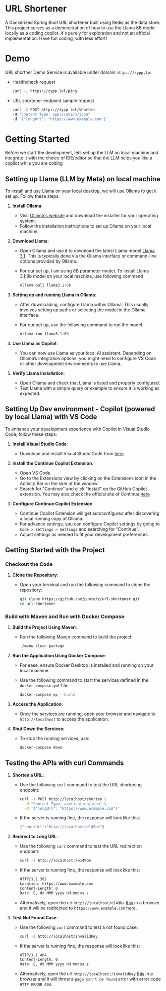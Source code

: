 # URL Shortener
A Dockerized Spring Boot URL shortener built using Redis as the data store. This project serves as a demonstration of how to use the Llama 8B model locally as a coding copilot. It's purely for exploration and not an official implementation. Have fun coding, with less effort!

# Demo
URL shortner Demo Service is available under domain `https://zypp.lol` 
- Healthcheck request
  
   ```bash
   curl -i https://zypp.lol/ping
   ```
- URL shortener endpoint sample request
  
   ```bash
   curl -X POST https://zypp.lol/shorten 
   -H "Content-Type: application/json" 
   -d '{"longUrl": "https://www.example.com"}'
   ```  

# Getting Started
Before we start the development, lets set up the LLM on local machine and integrate it with the choice of IDE/editor so that the LLM helps you like a copilot while you are coding

## Setting up Llama (LLM by Meta) on local machine
To install and use Llama on your local desktop, we will use Ollama to get it set up. Follow these steps:

1. **Install Ollama**:
   - Visit [Ollama's website](https://ollama.com/) and download the installer for your operating system.
   - Follow the installation instructions to set up Ollama on your local machine.

2. **Download Llama**:
   - Open Ollama and use it to download the latest Llama model [Llama 3.1](https://ollama.com/library/llama3.1). This is typically done via the Ollama interface or command-line options provided by Ollama.
   - For our set up, I am using 8B parameter model. To install Llama 3.1:8b model on your local machine, use following command

     ```bash
     ollama pull llama3.1:8b
     ```
4. **Setting up and running Llama in Ollama**:
   - After downloading, configure Llama within Ollama. This usually involves setting up paths or selecting the model in the Ollama interface.
   - For our set up, use the following command to run the model.

      ```bash
      ollama run llama3.1:8b
      ```
6. **Use Llama as Copilot**:
   - You can now use Llama as your local AI assistant. Depending on Ollama’s integration options, you might need to configure VS Code or other development environments to use Llama.

7. **Verify Llama Installation**:
   - Open Ollama and check that Llama is listed and properly configured.
   - Test Llama with a simple query or example to ensure it is working as expected.

## Setting Up Dev environment - Copilot (powered by local Llama) with VS Code

To enhance your development experience with Copilot in Visual Studio Code, follow these steps:

1. **Install Visual Studio Code**:
   - Download and install Visual Studio Code from [here](https://code.visualstudio.com/).

2. **Install the Continue Copilot Extension**:
   - Open VS Code.
   - Go to the Extensions view by clicking on the Extensions icon in the Activity Bar on the side of the window.
   - Search for "Continue" and click "Install" on the GitHub Copilot extension. You may also check the official site of Continue [here](https://docs.continue.dev/)

3. **Configure Continue Copilot Extension**:
   - Continue Copilot Extension will get autoconfigured after discovering a local running copy of Ollama.
   - For advance settings, you can configure Copilot settings by going to `Code > Settings > Settings` and searching for "Continue".
   - Adjust settings as needed to fit your development preferences.

## Getting Started with the Project

### Checkout the Code

1. **Clone the Repository**:
   - Open your terminal and run the following command to clone the repository:

     ```bash
     git clone https://github.com/punterz/url-shortener.git
     cd url-shortener
     ```

### Build with Maven and Run with Docker Compose

1. **Build the Project Using Maven**:
   - Run the following Maven command to build the project:

     ```bash
     ./mvnw clean package
     ```

2. **Run the Application Using Docker Compose**:
   - For ease, ensure Docker Desktop is installed and running on your local machine.
   - Use the following command to start the services defined in the `docker-compose.yml` file:

     ```bash
     docker-compose up --build
     ```

3. **Access the Application**:
   - Once the services are running, open your browser and navigate to `http://localhost` to access the application.

4. **Shut Down the Services**:
   - To stop the running services, use:

     ```bash
     docker-compose down
     ```

## Testing the APIs with curl Commands

1. **Shorten a URL**:
   - Use the following `curl` command to test the URL shortening endpoint:

     ```bash
     curl -X POST http://localhost/shorten \
       -H "Content-Type: application/json" \
       -d '{"longUrl": "https://www.example.com"}'
     ```
   - If the server is running fine, the response will look like this:

     ```bash
     {"shortUrl":"http://localhost/e149be"}
     ```


2. **Redirect to Long URL**:
   - Use the following `curl` command to test the URL redirection endpoint:

     ```bash
     curl -I http://localhost:/e149be
     ```
   - If the server is running fine, the response will look like this:

     ```bash
     HTTP/1.1 302 
     Location: https://www.example.com
     Content-Length: 0
     Date: E, dd MMM yyyy HH:mm:ss z
     ```
    - Alternatively, open the url `http://localhost/e149be` [this](http://localhost/e149be) in a  browser and it will be redirected to `https://www.example.com` [here](https://www.example.com).

3. **Test Not Found Case**:
   - Use the following `curl` command to test a not found case:

     ```bash
     curl -I http://localhost/invalidKey
     ```
   - If the server is running fine, the response will look like this:

     ```bash
     HTTP/1.1 404 
     Content-Length: 0
     Date: E, dd MMM yyyy HH:mm:ss z
     ```
    
    - Alternatively, open the url `http://localhost:/invalidKey` [this](http://localhost:/invalidKey) in a  browser and it will throw a `page can't be found` error with error code `HTTP ERROR 404`.
